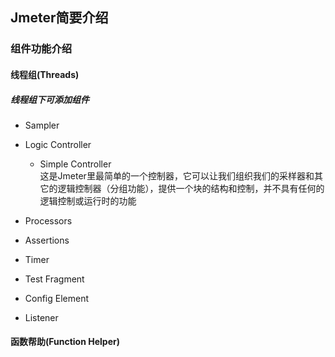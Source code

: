 ## Jmeter简要介绍





### 组件功能介绍

#### 线程组(Threads)  

##### 线程组下可添加组件

- Sampler  

- Logic Controller  
  - Simple Controller    
  这是Jmeter里最简单的一个控制器，它可以让我们组织我们的采样器和其它的逻辑控制器（分组功能），提供一个块的结构和控制，并不具有任何的逻辑控制或运行时的功能

- Processors  

- Assertions

- Timer

- Test Fragment

- Config Element

- Listener

#### 函数帮助(Function Helper)

